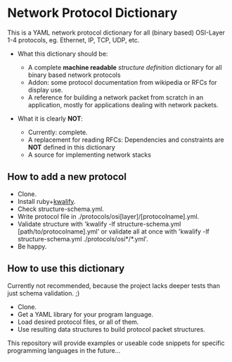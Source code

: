 Network Protocol Dictionary
===

This is a YAML network protocol dictionary for all (binary based) OSI-Layer 1-4 protocols, eg. Ethernet, IP, TCP, UDP, etc.

- What this dictionary should be:
  - A complete **machine readable** *structure definition* dictionary for all binary based network protocols
  - Addon: some protocol documentation from wikipedia or RFCs for display use.
  - A reference for building a network packet from scratch in an application, mostly for applications dealing with network packets.

- What it is clearly **NOT**:
  - Currently: complete.
  - A replacement for reading RFCs: Dependencies and constraints are **NOT** defined in this dictionary
  - A source for implementing network stacks


How to add a new protocol
----

- Clone. 
- Install ruby+[kwalify](http://www.kuwata-lab.com/kwalify/).
- Check structure-schema.yml.  
- Write protocol file in ./protocols/osi[layer]/[protocolname].yml. 
- Validate structure with 'kwalify -lf structure-schema.yml [path/to/protocolname].yml' or validate all at once with 'kwalify -lf structure-schema.yml ./protocols/osi*/*.yml'. 
- Be happy.

How to use this dictionary
----

Currently not recommended, because the project lacks deeper tests than just schema validation. ;)

- Clone. 
- Get a YAML library for your program language. 
- Load desired protocol files, or all of them. 
- Use resulting data structures to build protocol packet structures.

This repository will provide examples or useable code snippets for specific programming languages in the future...
